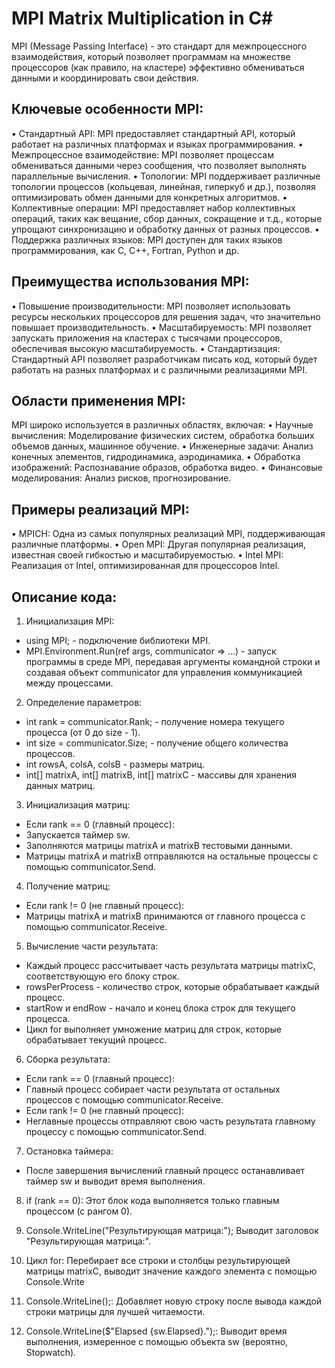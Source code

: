 # MPI Matrix Multiplication in C#
MPI (Message Passing Interface) - это стандарт для межпроцессного взаимодействия, который позволяет программам на множестве процессоров (как правило, на кластере) эффективно обмениваться данными и координировать свои действия. 

## Ключевые особенности MPI:
• Стандартный API: MPI предоставляет стандартный API, который работает на различных платформах и языках программирования. 
• Межпроцессное взаимодействие: MPI позволяет процессам обмениваться данными через сообщения, что позволяет выполнять параллельные вычисления.
• Топологии: MPI поддерживает различные топологии процессов (кольцевая, линейная, гиперкуб и др.), позволяя оптимизировать обмен данными для конкретных алгоритмов.
• Коллективные операции: MPI предоставляет набор коллективных операций, таких как вещание, сбор данных, сокращение и т.д., которые упрощают синхронизацию и обработку данных от разных процессов.
• Поддержка различных языков: MPI доступен для таких языков программирования, как C, C++, Fortran, Python и др.

## Преимущества использования MPI:
• Повышение производительности: MPI позволяет использовать ресурсы нескольких процессоров для решения задач, что значительно повышает производительность.
• Масштабируемость: MPI позволяет запускать приложения на кластерах с тысячами процессоров, обеспечивая высокую масштабируемость.
• Стандартизация: Стандартный API позволяет разработчикам писать код, который будет работать на разных платформах и с различными реализациями MPI.

## Области применения MPI:
MPI широко используется в различных областях, включая:
• Научные вычисления: Моделирование физических систем, обработка больших объемов данных, машинное обучение.
• Инженерные задачи: Анализ конечных элементов, гидродинамика, аэродинамика.
• Обработка изображений: Распознавание образов, обработка видео.
• Финансовые моделирования: Анализ рисков, прогнозирование.

## Примеры реализаций MPI:
• MPICH: Одна из самых популярных реализаций MPI, поддерживающая различные платформы.
• Open MPI: Другая популярная реализация, известная своей гибкостью и масштабируемостью.
• Intel MPI: Реализация от Intel, оптимизированная для процессоров Intel.

## Описание кода:
1. Инициализация MPI:
  - using MPI; - подключение библиотеки MPI.
  - MPI.Environment.Run(ref args, communicator => ...) - запуск программы в среде MPI, передавая аргументы командной строки и создавая объект communicator для управления коммуникацией между процессами.

2. Определение параметров:
  - int rank = communicator.Rank; - получение номера текущего процесса (от 0 до size - 1).
  - int size = communicator.Size; - получение общего количества процессов.
  - int rowsA, colsA, colsB - размеры матриц.
  - int[] matrixA, int[] matrixB, int[] matrixC - массивы для хранения данных матриц.

3. Инициализация матриц:
  - Если rank == 0 (главный процесс):
   - Запускается таймер sw.
   - Заполняются матрицы matrixA и matrixB тестовыми данными.
   - Матрицы matrixA и matrixB отправляются на остальные процессы с помощью communicator.Send.

4. Получение матриц:
  - Если rank != 0 (не главный процесс):
   - Матрицы matrixA и matrixB принимаются от главного процесса с помощью communicator.Receive.

5. Вычисление части результата:
  - Каждый процесс рассчитывает часть результата матрицы matrixC, соответствующую его блоку строк.
  - rowsPerProcess - количество строк, которые обрабатывает каждый процесс.
  - startRow и endRow - начало и конец блока строк для текущего процесса.
  - Цикл for выполняет умножение матриц для строк, которые обрабатывает текущий процесс.

6. Сборка результата:
  - Если rank == 0 (главный процесс):
   - Главный процесс собирает части результата от остальных процессов с помощью communicator.Receive.
  - Если rank != 0 (не главный процесс):
   - Неглавные процессы отправляют свою часть результата главному процессу с помощью communicator.Send.

7. Остановка таймера:
  - После завершения вычислений главный процесс останавливает таймер sw и выводит время выполнения.

8. if (rank == 0): Этот блок кода выполняется только главным процессом (с рангом 0).

9. Console.WriteLine("Результирующая матрица:"); Выводит заголовок "Результирующая матрица:".
    
10. Цикл for: Перебирает все строки и столбцы результирующей матрицы matrixC, выводит значение каждого элемента с помощью Console.Write
 
11. Console.WriteLine();: Добавляет новую строку после вывода каждой строки матрицы для лучшей читаемости.
 
12. Console.WriteLine($"Elapsed {sw.Elapsed}.");: Выводит время выполнения, измеренное с помощью объекта sw (вероятно, Stopwatch).
